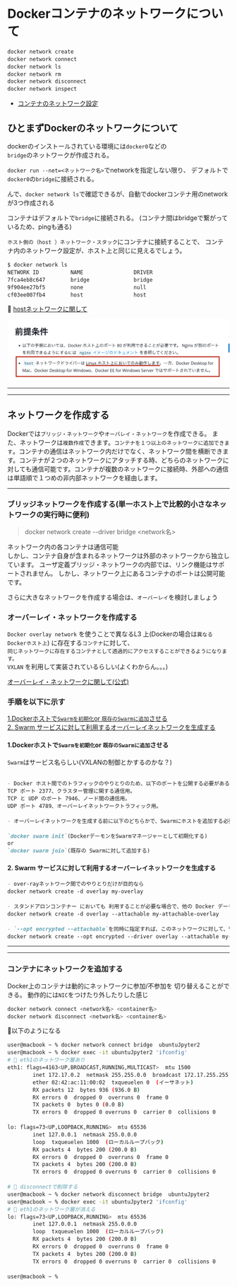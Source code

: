 # Dockerコンテナのネットワークについて

```sh
docker network create
docker network connect
docker network ls
docker network rm
docker network disconnect
docker network inspect
```

- [コンテナのネットワーク設定](#containerNet)

## ひとまずDockerのネットワークについて

dockerのインストールされている環境には`docker0`などの  
`bridge`のネットワークが作成される。

`docker run --net=<ネットワーク名>`でnetworkを指定しない限り、
デフォルトで`docker0`の`bridge`に接続される。

んで、`docker network ls`で確認できるが、自動でdockerコンテナ用のnetworkが3つ作成される

コンテナはデフォルトで`bridge`に接続される。
(コンテナ間はbridgeで繋がっているため、pingも通る)

`ホスト側の（host ）ネットワーク・スタック`にコンテナに接続することで、
コンテナ内のネットワーク設定が、ホスト上と同じに見えるでしょう。

```sh
$ docker network ls
NETWORK ID          NAME                DRIVER
7fca4eb8c647        bridge              bridge
9f904ee27bf5        none                null
cf03ee007fb4        host                host
```

🚨 [hostネットワークに関して](https://matsuand.github.io/docs.docker.jp.onthefly/network/network-tutorial-host/)

![hostネットワークはLinuxホストでしか動作しません😞](png/hostNetwork.png)

---
---

## ネットワークを作成する

Dockerでは`ブリッジ・ネットワーク`や`オーバレイ・ネットワーク`を作成できる。
また、ネットワークは`複数作成`できます。`コンテナを１つ以上のネットワークに追加できます`。コンテナの通信はネットワーク内だけでなく、ネットワーク間を横断できます。コンテナが２つのネットワークにアタッチする時、どちらのネットワークに対しても通信可能です。コンテナが複数のネットワークに接続時、外部への通信は単語順で１つめの非内部ネットワークを経由します。

---

### ブリッジネットワークを作成する(単一ホスト上で比較的小さなネットワークの実行時に便利)

> docker network create --driver bridge <network名>

ネットワーク内の各コンテナは通信可能  
しかし、コンテナ自身が含まれるネットワークは外部のネットワークから独立しています。
ユーザ定義ブリッジ・ネットワークの内部では、リンク機能はサポートされません。
しかし、ネットワーク上にあるコンテナのポートは公開可能です。

さらに大きなネットワークを作成する場合は、`オーバーレイ`を検討しましょう

### オーバーレイ・ネットワークを作成する

`Docker overlay network` を使うことで異なるL3 上(Dockerの場合は`異なるDockerホスト上`) に存在する`コンテナ`に対して、  
`同じネットワークに存在するコンテナとして透過的にアクセスすることができるようになります。`  
`VXLAN` を利用して実装されているらしい(よくわからん。。。)

[オーバーレイ・ネットワークに関して(公式)](https://matsuand.github.io/docs.docker.jp.onthefly/network/overlay/)

### 手順を以下に示す

[1.Dockerホストで`Swarmを初期化`or `既存のSwarmに追加`させる](#how1)  
[2. Swarm サービスに対して利用するオーバーレイネットワークを生成する](#how2)  

#### <a name=how1>1.Dockerホストで`Swarmを初期化`or `既存のSwarmに追加`させる</a>

`Swarm`はサービス名らしい(VXLANの制御とかするのかな？)

```markdown

- Docker ホスト間でのトラフィックのやりとりのため、以下のポートを公開する必要がある。
TCP ポート 2377、クラスター管理に関する通信用。
TCP と UDP のポート 7946、ノード間の通信用。
UDP ポート 4789、オーバーレイネットワークトラフィック用。

- オーバーレイネットワークを生成する前に以下のどちらかで、Swarmにホストを追加する必要がある。

`docker swarm init`(DockerデーモンをSwarmマネージャーとして初期化する)
or
`docker swarm join`(既存の Swarmに対して追加する)
```

#### <a name=how2>2. Swarm サービスに対して利用するオーバーレイネットワークを生成する</a>

```markdown
- over-rayネットワーク間でのやりとりだけが目的なら
docker network create -d overlay my-overlay

- スタンドアロンコンテナー においても 利用することが必要な場合で、他の Docker デーモン上で動作する他のスタンドアロンコンテナーとも通信を行う必要がある場合は、--attachableフラグを加えます。
docker network create -d overlay --attachable my-attachable-overlay

- `--opt encrypted --attachable`を同時に指定すれば、このネットワークに対して、管理外にあったコンテナーをアタッチさせることができます。
docker network create --opt encrypted --driver overlay --attachable my-attachable-multi-host-network


```

---
---

### <a name=containerNet> コンテナにネットワークを追加する</a>

Docker上のコンテナは動的にネットワークに参加/不参加を
切り替えることができる。
動作的には`NIC`をつけたり外したりした感じ

```sh
docker network connect <network名> <container名>
docker network disconnect <network名> <container名>
```

🌟以下のようになる

```sh
user@macbook ~ % docker network connect bridge  ubuntuJpyter2 
user@macbook ~ % docker exec -it ubuntuJpyter2 'ifconfig'    
# 🌟 eth1のネットワーク層あり
eth1: flags=4163<UP,BROADCAST,RUNNING,MULTICAST>  mtu 1500
        inet 172.17.0.2  netmask 255.255.0.0  broadcast 172.17.255.255
        ether 02:42:ac:11:00:02  txqueuelen 0  (イーサネット)
        RX packets 12  bytes 936 (936.0 B)
        RX errors 0  dropped 0  overruns 0  frame 0
        TX packets 0  bytes 0 (0.0 B)
        TX errors 0  dropped 0 overruns 0  carrier 0  collisions 0

lo: flags=73<UP,LOOPBACK,RUNNING>  mtu 65536
        inet 127.0.0.1  netmask 255.0.0.0
        loop  txqueuelen 1000  (ローカルループバック)
        RX packets 4  bytes 200 (200.0 B)
        RX errors 0  dropped 0  overruns 0  frame 0
        TX packets 4  bytes 200 (200.0 B)
        TX errors 0  dropped 0 overruns 0  carrier 0  collisions 0

# 🌟 disconnectで削除する
user@macbook ~ % docker network disconnect bridge  ubuntuJpyter2
user@macbook ~ % docker exec -it ubuntuJpyter2 'ifconfig'       
# 🌟 eth1のネットワーク層が消える
lo: flags=73<UP,LOOPBACK,RUNNING>  mtu 65536
        inet 127.0.0.1  netmask 255.0.0.0
        loop  txqueuelen 1000  (ローカルループバック)
        RX packets 4  bytes 200 (200.0 B)
        RX errors 0  dropped 0  overruns 0  frame 0
        TX packets 4  bytes 200 (200.0 B)
        TX errors 0  dropped 0 overruns 0  carrier 0  collisions 0

user@macbook ~ % 

```
